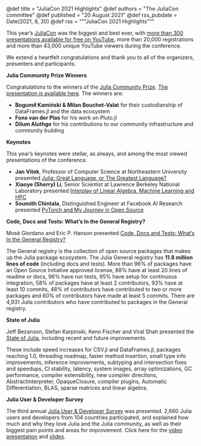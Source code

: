 @def title =  "JuliaCon 2021 Highlights"
@def authors = "The JuliaCon committee"
@def published = "20 August 2021"
@def rss_pubdate = Date(2021, 8, 20)
@def rss = """JuliaCon 2021 Highlights"""

This year’s [JuliaCon](https://www.youtube.com/playlist?list=PLP8iPy9hna6Q343_8sSq4f306VGLW4TLK) was the biggest and best ever, with [more than 300 presentations available for free on YouTube](https://www.youtube.com/playlist?list=PLP8iPy9hna6Q343_8sSq4f306VGLW4TLK), more than 20,000 registrations and more than 43,000 unique YouTube viewers during the conference.  

We extend a heartfelt congratulations and thank you to all of the organizers, presenters and participants.

**Julia Community Prize Winners**  

Congratulations to the winners of the [Julia Community Prize](https://juliacon.org/2021/prize/). [The presentation is available here](https://www.youtube.com/watch?v=MIFJT6Zt_yk&list=PLP8iPy9hna6Q343_8sSq4f306VGLW4TLK&index=227). The winners are:  

*   **Bogumił Kamiński & Milan Bouchet-Valat** for their custodianship of DataFrames.jl and the data ecosystem
*   **Fons van der Plas** for his work on Pluto.jl
*   **Dilum Aluthge** for his contributions to our community infrastructure and community building

**Keynotes**  

This year’s keynotes were stellar, as always, and among the most viewed presentations of the conference.  

*   **Jan Vitek**, Professor of Computer Science at Northeastern University presented [Julia: Great Language, or The Greatest Language?](https://www.youtube.com/watch?v=LT4AP7CUMAw)
*   **Xiaoye (Sherry) Li**, Senior Scientist at Lawrence Berkeley National Laboratory presented [Interplay of Linear Algebra, Machine Learning and HPC](https://www.youtube.com/watch?v=sUyddZQaeyg)
*   **Soumith Chintala**, Distinguished Engineer at Facebook AI Research presented [PyTorch and My Journey in Open Source](https://www.youtube.com/watch?v=6V6jk_OdH-w) 

**Code, Docs and Tests: What’s In the General Registry?**  

Mosè Giordano and Eric P. Hanson presented [Code, Docs and Tests: What’s In the General Registry?](https://live.juliacon.org/talk/HVSAW9)  

The General registry is the collection of open source packages that makes up the Julia package ecosystem. The Julia General registry has **11.8 million lines of code** (including docs and tests). More than 96% of packages have an Open Source Initiative approved license, 88% have at least 20 lines of readme or docs, 96% have run tests, 95% have setup for continuous integration, 58% of packages have at least 2 contributors, 93% have at least 10 commits, 48% of contributors have contributed to two or more packages and 60% of contributors have made at least 5 commits. There are 4,931 Julia contributors who have contributed to packages in the General registry.  

**State of Julia**  

Jeff Bezanson, Stefan Karpinski, Keno Fischer and Viral Shah presented the [State of Julia](https://www.youtube.com/watch?v=IlFVwabDh6Q&list=PLP8iPy9hna6Q343_8sSq4f306VGLW4TLK&index=222), including recent and future improvements.

These include speed increases for CSV.jl and DataFrames.jl, packages reaching 1.0, threading roadmap, faster method insertion, small type info improvements, inference improvements, subtyping and intersection fixes and speedups, CI stability, latency, system images, array optimizations, GC performance, compiler extensibility, new compiler directions, AbstractInterpreter, OpaqueClosure, compiler plugins, Automatic Differentiation, BLAS, sparse matrices and linear algebra.  

**Julia User & Developer Survey**  

The third annual [Julia User & Developer Survey](https://www.youtube.com/watch?v=0XSk5zybfic) was presented. 2,660 Julia users and developers from 104 countries participated, and explained how much and why they love Julia and the Julia community, as well as their biggest pain points and areas for improvement. Click here for the [video presentation](https://www.youtube.com/watch?v=0XSk5zybfic) and [slides](https://julialang.org/assets/2021-julia-user-developer-survey.pdf).  
